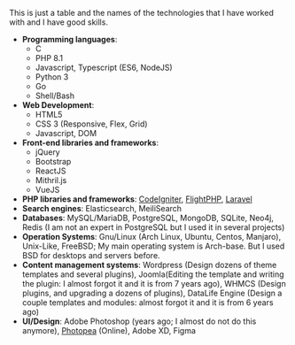 This is just a table and the names of the technologies that I have worked with and I have good skills.

*   **Programming languages**:
    *   C
    *   PHP 8.1
    *   Javascript, Typescript (ES6, NodeJS)
    *   Python 3
    *   Go
    *   Shell/Bash
*   **Web Development**:
    *   HTML5
    *   CSS 3 (Responsive, Flex, Grid)
    *   Javascript, DOM
*   **Front-end libraries and frameworks**:
    *   jQuery
    *   Bootstrap
    *   ReactJS
    *   Mithril.js
    *   VueJS
*   **PHP libraries and frameworks**: [CodeIgniter](https://www.codeigniter.com/), [FlightPHP](https://flightphp.com/), [Laravel](https://laravel.com/)
*   **Search engines**: Elasticsearch, MeiliSearch
*   **Databases**: MySQL/MariaDB, PostgreSQL, MongoDB, SQLite, Neo4j, Redis (I am not an expert in PostgreSQL but I used it in several projects)
*   **Operation Systems**: Gnu/Linux (Arch Linux, Ubuntu, Centos, Manjaro), Unix-Like, FreeBSD; My main operating system is Arch-base. But I used BSD for desktops and servers before.
*   **Content management systems**: Wordpress (Design dozens of theme templates and several plugins), Joomla(Editing the template and writing the plugin: I almost forgot it and it is from 7 years ago), WHMCS (Design plugins, and upgrading a dozens of plugins), DataLife Engine (Design a couple templates and modules: almost forgot it and it is from 6 years ago)
*   **UI/Design**: Adobe Photoshop (years ago; I almost do not do this anymore), [Photopea](https://www.photopea.com/) (Online), Adobe XD, Figma
